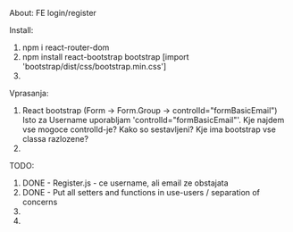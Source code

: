 About:
FE login/register 

Install:

1. npm i react-router-dom 
2. npm install react-bootstrap bootstrap [import 'bootstrap/dist/css/bootstrap.min.css']
3. 


Vprasanja:

1. React bootstrap (Form -> Form.Group -> controlId="formBasicEmail")
Isto za Username uporabljam 'controlId="formBasicEmail"'. Kje najdem vse mogoce controlId-je? Kako so sestavljeni? Kje ima bootstrap vse classa razlozene?
2. 

TODO:

1. DONE - Register.js - ce username, ali email ze obstajata
2. DONE - Put all setters and functions in use-users / separation of concerns
3. 
4. 